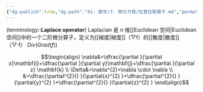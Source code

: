 ```yaml
---
{"dg-publish":true,"dg-path":"A1- 数学/3. 微分方程/拉普拉斯算子.md","permalink":"/A1- 数学/3. 微分方程/拉普拉斯算子/","dgPassFrontmatter":true,"noteIcon":"","created":"2024-05-21T15:20:28.000+08:00","updated":"2025-06-18T22:04:44.422+08:00"}
---
```



(terminology::**Laplace operator**)   Laplacian
是 n 维[[Euclidean 空间\|Euclidean 空间]]中的一个二阶微分算子，定义为[[梯度\|梯度]]（▽f）的[[散度\|散度]]（▽·f）
$Div (Grad (f))$

$$\begin{align} 
\nabla&=\dfrac{\partial }{\partial x}\mathbf{i}+\dfrac{\partial }{\partial y}\mathbf{j}+\dfrac{\partial }{\partial z} \mathbf{k}   \\
\Delta&=\nabla^{2}=\nabla \cdot \nabla  \\
&=\dfrac{\partial^{2}{} }{\partial{x}^{2} }+\dfrac{\partial^{2}{} }{\partial{y}^{2} }+\dfrac{\partial^{2}{} }{\partial{z}^{2} } 
\end{align}$$


